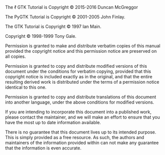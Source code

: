 The ℓ GTK Tutorial is Copyright &copy; 2015-2016 Duncan McGreggor

The PyGTK Tutorial is Copyright &copy; 2001-2005 John Finlay.

The GTK Tutorial is Copyright &copy; 1997 Ian Main.

Copyright &copy; 1998-1999 Tony Gale.

Permission is granted to make and distribute verbatim copies of this manual provided the copyright notice and this permission notice are preserved on all copies.

Permission is granted to copy and distribute modified versions of this document under the conditions for verbatim copying, provided that this copyright notice is included exactly as in the original, and that the entire resulting derived work is distributed under the terms of a permission notice identical to this one.

Permission is granted to copy and distribute translations of this document into another language, under the above conditions for modified versions.

If you are intending to incorporate this document into a published work, please contact the maintainer, and we will make an effort to ensure that you have the most up to date information available.

There is no guarantee that this document lives up to its intended purpose. This is simply provided as a free resource. As such, the authors and maintainers of the information provided within can not make any guarantee that the information is even accurate.